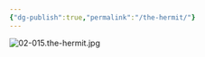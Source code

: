 ```yaml
---
{"dg-publish":true,"permalink":"/the-hermit/"}
---
```



![02-015.the-hermit.jpg](/img/user/02-015.the-hermit.jpg)